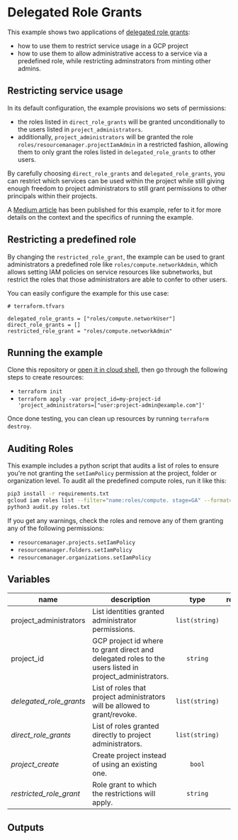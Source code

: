 # Delegated Role Grants

This example shows two applications of [delegated role grants](https://cloud.google.com/iam/docs/setting-limits-on-granting-roles):

- how to use them to restrict service usage in a GCP project
- how to use them to allow administrative access to a service via a predefined role, while restricting adminstrators from minting other admins.

## Restricting service usage

In its default configuration, the example provisions wo sets of permissions:

- the roles listed in `direct_role_grants` will be granted unconditionally to the users listed in `project_administrators`.
- additionally, `project_administrators` will be granted the role `roles/resourcemanager.projectIamAdmin` in a restricted fashion, allowing them to only grant the roles listed in `delegated_role_grants` to other users.

By carefully choosing `direct_role_grants` and `delegated_role_grants`, you can restrict which services can be used within the project while still giving enough freedom to project administrators to still grant permissions to other principals within their projects.

A [Medium article](https://medium.com/@jccb/managing-gcp-service-usage-through-delegated-role-grants-a843610f2226) has been published for this example, refer to it for more details on the context and the specifics of running the example.

## Restricting a predefined role

By changing the `restricted_role_grant`, the example can be used to grant administrators a predefined role like `roles/compute.networkAdmin`, which allows setting IAM policies on service resources like subnetworks, but restrict the roles that those administrators are able to confer to other users.

You can easily configure the example for this use case:

```hcl
# terraform.tfvars

delegated_role_grants = ["roles/compute.networkUser"]
direct_role_grants = []
restricted_role_grant = "roles/compute.networkAdmin"
```

## Running the example

Clone this repository or [open it in cloud shell](https://ssh.cloud.google.com/cloudshell/editor?cloudshell_git_repo=https%3A%2F%2Fgithub.com%2Fterraform-google-modules%2Fcloud-foundation-fabric&cloudshell_print=cloud-shell-readme.txt&cloudshell_working_dir=cloud-operations%2Fiam-delegated-role-grants), then go through the following steps to create resources:

- `terraform init`
- `terraform apply -var project_id=my-project-id 'project_administrators=["user:project-admin@example.com"]'`

Once done testing, you can clean up resources by running `terraform destroy`.

## Auditing Roles

This example includes a python script that audits a list of roles to ensure you're not granting the `setIamPolicy` permission at the project, folder or organization level. To audit all the predefined compute roles, run it like this:

```bash
pip3 install -r requirements.txt
gcloud iam roles list --filter="name:roles/compute. stage=GA" --format="get(name)" > roles.txt
python3 audit.py roles.txt
```

If you get any warnings, check the roles and remove any of them granting any of the following permissions:
- `resourcemanager.projects.setIamPolicy`
- `resourcemanager.folders.setIamPolicy`
- `resourcemanager.organizations.setIamPolicy`


<!-- BEGIN TFDOC -->
## Variables

| name | description | type | required | default |
|---|---|:---: |:---:|:---:|
| project_administrators | List identities granted administrator permissions. | <code title="list&#40;string&#41;">list(string)</code> | ✓ |  |
| project_id | GCP project id where to grant direct and delegated roles to the users listed in project_administrators. | <code title="">string</code> | ✓ |  |
| *delegated_role_grants* | List of roles that project administrators will be allowed to grant/revoke. | <code title="list&#40;string&#41;">list(string)</code> |  | <code title="&#91;&#10;&#34;roles&#47;storage.admin&#34;,&#10;&#34;roles&#47;storage.hmacKeyAdmin&#34;,&#10;&#34;roles&#47;storage.legacyBucketOwner&#34;,&#10;&#34;roles&#47;storage.objectAdmin&#34;,&#10;&#34;roles&#47;storage.objectCreator&#34;,&#10;&#34;roles&#47;storage.objectViewer&#34;,&#10;&#34;roles&#47;compute.admin&#34;,&#10;&#34;roles&#47;compute.imageUser&#34;,&#10;&#34;roles&#47;compute.instanceAdmin&#34;,&#10;&#34;roles&#47;compute.instanceAdmin.v1&#34;,&#10;&#34;roles&#47;compute.networkAdmin&#34;,&#10;&#34;roles&#47;compute.networkUser&#34;,&#10;&#34;roles&#47;compute.networkViewer&#34;,&#10;&#34;roles&#47;compute.orgFirewallPolicyAdmin&#34;,&#10;&#34;roles&#47;compute.orgFirewallPolicyUser&#34;,&#10;&#34;roles&#47;compute.orgSecurityPolicyAdmin&#34;,&#10;&#34;roles&#47;compute.orgSecurityPolicyUser&#34;,&#10;&#34;roles&#47;compute.orgSecurityResourceAdmin&#34;,&#10;&#34;roles&#47;compute.osAdminLogin&#34;,&#10;&#34;roles&#47;compute.osLogin&#34;,&#10;&#34;roles&#47;compute.osLoginExternalUser&#34;,&#10;&#34;roles&#47;compute.packetMirroringAdmin&#34;,&#10;&#34;roles&#47;compute.packetMirroringUser&#34;,&#10;&#34;roles&#47;compute.publicIpAdmin&#34;,&#10;&#34;roles&#47;compute.securityAdmin&#34;,&#10;&#34;roles&#47;compute.serviceAgent&#34;,&#10;&#34;roles&#47;compute.storageAdmin&#34;,&#10;&#34;roles&#47;compute.viewer&#34;,&#10;&#34;roles&#47;viewer&#34;&#10;&#93;">...</code> |
| *direct_role_grants* | List of roles granted directly to project administrators. | <code title="list&#40;string&#41;">list(string)</code> |  | <code title="&#91;&#10;&#34;roles&#47;compute.admin&#34;,&#10;&#34;roles&#47;storage.admin&#34;,&#10;&#93;">...</code> |
| *project_create* | Create project instead of using an existing one. | <code title="">bool</code> |  | <code title="">false</code> |
| *restricted_role_grant* | Role grant to which the restrictions will apply. | <code title="">string</code> |  | <code title="">roles/resourcemanager.projectIamAdmin</code> |

## Outputs

<!-- END TFDOC -->
